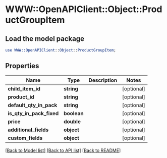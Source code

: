 # WWW::OpenAPIClient::Object::ProductGroupItem

## Load the model package
```perl
use WWW::OpenAPIClient::Object::ProductGroupItem;
```

## Properties
Name | Type | Description | Notes
------------ | ------------- | ------------- | -------------
**child_item_id** | **string** |  | [optional] 
**product_id** | **string** |  | [optional] 
**default_qty_in_pack** | **string** |  | [optional] 
**is_qty_in_pack_fixed** | **boolean** |  | [optional] 
**price** | **double** |  | [optional] 
**additional_fields** | **object** |  | [optional] 
**custom_fields** | **object** |  | [optional] 

[[Back to Model list]](../README.md#documentation-for-models) [[Back to API list]](../README.md#documentation-for-api-endpoints) [[Back to README]](../README.md)


